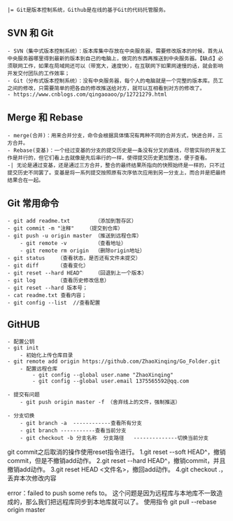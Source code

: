 
	|= Git是版本控制系统，Github是在线的基于Git的代码托管服务。

## SVN 和 Git
	- SVN（集中式版本控制系统）：版本库集中存放在中央服务器，需要修改版本的时候，首先从中央服务器哪里得到最新的版本到自己的电脑上，做完的东西再推送到中央服务器。【缺点】必须联网工作，如果在局域网还可以（带宽大，速度快），在互联网下如果网速慢的话，就会影响开发交付团队的工作效率；
	- Git（分布式版本控制系统）：没有中央服务器，每个人的电脑就是一个完整的版本库。员工之间的修改，只需要简单的把各自的修改推送给对方，就可以互相看到对方的修改了。
	- https://www.cnblogs.com/qingaoaoo/p/12721279.html

## Merge 和 Rebase
	- merge(合并)：用来合并分支，命令会根据具体情况有两种不同的合并方式，快进合并，三方合并。
	- Rebase(变基)：一个经过变基的分支的提交历史是一条没有分叉的直线，尽管实际的开发工作是并行的，但它们看上去就像是先后串行的一样，使得提交历史更加整洁，便于查看。
	-| 无论是通过变基，还是通过三方合并，整合的最终结果所指向的快照始终是一样的，只不过提交历史不同罢了。变基是将一系列提交按照原有次序依次应用到另一分支上，而合并是把最终结果合在一起。

## Git 常用命令
	- git add readme.txt 		（添加到暂存区）
	- git commit -m "注释"  	（提交到仓库）
	- git push -u origin master （推送到远程仓库）
		- git remote -v  		（查看地址）
		- git remote rm origin  （删除origin地址）
	- git status	（查看状态，是否还有文件未提交）
	- git diff 		（查看变化）
	- git reset --hard HEAD^ 	（回退到上一个版本）
	- git log 		（查看历史修改信息）
	- git reset --hard 版本号；
	- cat readme.txt 查看内容；
	- git config --list  //查看配置
		

## GitHUB
	- 配置公钥
	- git init 
		- 初始化上传仓库目录
	- git remote add origin https://github.com/ZhaoXinqing/Go_Folder.git
		- 配置远程仓库  
    		- git config --global user.name "ZhaoXinqing"
    		- git config --global user.email 1375565592@qq.com

	- 提交有问题
		- git push origin master -f （舍弃线上的文件，强制推送）
 
	- 分支切换
		- git branch -a  ------------查看所有分支
		- git branch -----------查看当前分支
		- git checkout -b 分支名称  分支路径   --------------切换当前分支


git commit之后取消的操作使用reset指令进行。
1.git reset --soft HEAD^，撤销commit，但是不撤销add动作。
2.git reset --hard HEAD^，撤销commit，并且撤销add动作。
3.git reset HEAD <文件名>，撤回add动作。
4.git checkout .，丢弃本次修改内容


error：failed to push some refs to。 
这个问题是因为远程库与本地库不一致造成的，那么我们把远程库同步到本地库就可以了。 
使用指令
git pull --rebase origin master